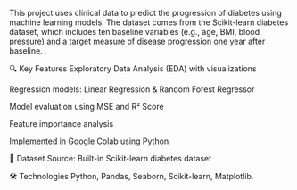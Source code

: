 This project uses clinical data to predict the progression of diabetes using machine learning models. The dataset comes from the Scikit-learn diabetes dataset, which includes ten baseline variables (e.g., age, BMI, blood pressure) and a target measure of disease progression one year after baseline.

🔍 Key Features
Exploratory Data Analysis (EDA) with visualizations

Regression models: Linear Regression & Random Forest Regressor

Model evaluation using MSE and R² Score

Feature importance analysis

Implemented in Google Colab using Python

📁 Dataset
Source: Built-in Scikit-learn diabetes dataset

🛠️ Technologies
Python, Pandas, Seaborn, Scikit-learn, Matplotlib.
